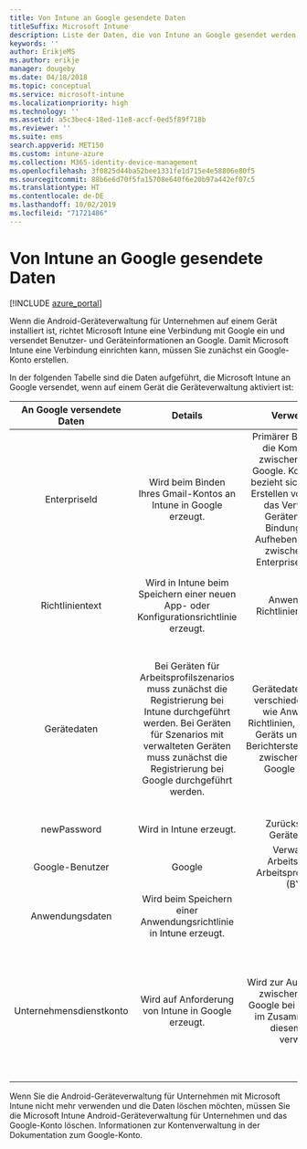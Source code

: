 ```yaml
---
title: Von Intune an Google gesendete Daten
titleSuffix: Microsoft Intune
description: Liste der Daten, die von Intune an Google gesendet werden.
keywords: ''
author: ErikjeMS
ms.author: erikje
manager: dougeby
ms.date: 04/18/2018
ms.topic: conceptual
ms.service: microsoft-intune
ms.localizationpriority: high
ms.technology: ''
ms.assetid: a5c3bec4-18ed-11e8-accf-0ed5f89f718b
ms.reviewer: ''
ms.suite: ems
search.appverid: MET150
ms.custom: intune-azure
ms.collection: M365-identity-device-management
ms.openlocfilehash: 3f0825d44ba52bee1331fe1d715e4e58806e80f5
ms.sourcegitcommit: 88b6e6d70f5fa15708e640f6e20b97a442ef07c5
ms.translationtype: HT
ms.contentlocale: de-DE
ms.lasthandoff: 10/02/2019
ms.locfileid: "71721486"
---
```

# <a name="data-intune-sends-to-google"></a>Von Intune an Google gesendete Daten

[!INCLUDE [azure_portal](../includes/azure_portal.md)]

Wenn die Android-Geräteverwaltung für Unternehmen auf einem Gerät installiert ist, richtet Microsoft Intune eine Verbindung mit Google ein und versendet Benutzer- und Geräteinformationen an Google. Damit Microsoft Intune eine Verbindung einrichten kann, müssen Sie zunächst ein Google-Konto erstellen.

In der folgenden Tabelle sind die Daten aufgeführt, die Microsoft Intune an Google versendet, wenn auf einem Gerät die Geräteverwaltung aktiviert ist:


| An Google versendete Daten | Details | Verwendet für | Beispiel |
|:---:|:---:|:---:|:---:|
| EnterpriseId | Wird beim Binden Ihres Gmail-Kontos an Intune in Google erzeugt. | Primärer Bezeichner für die Kommunikation zwischen Intune und Google.  Kommunikation bezieht sich hier auf das Erstellen von Richtlinien, das Verwalten von Geräten sowie die Bindung bzw. das Aufheben der Bindung zwischen Android Enterprise und Intune. | Eindeutiger Bezeichner, Beispiel für das Format: LC04eik8a6 |
| Richtlinientext | Wird in Intune beim Speichern einer neuen App- oder Konfigurationsrichtlinie erzeugt. | Anwendung von Richtlinien auf Geräte. | Hierbei handelt es sich um eine Sammlung aller konfigurierter Einstellungen für eine Anwendungs- oder Konfigurationsrichtlinie. Diese kann Kundeninformationen wie Netzwerknamen, Anwendungsnamen sowie anwendungsspezifische Einstellungen enthalten, sofern diese im Rahmen einer Richtlinie bereitgestellt werden. |
| Gerätedaten | Bei Geräten für Arbeitsprofilszenarios muss zunächst die Registrierung bei Intune durchgeführt werden. Bei Geräten für Szenarios mit verwalteten Geräten muss zunächst die Registrierung bei Google durchgeführt werden. | Gerätedaten werden für verschiedene Aktionen wie Anwenden von Richtlinien, Verwalten des Geräts und allgemeine Berichterstellungsaktionen zwischen Intune und Google versendet. | **Eindeutiger Bezeichner zur Darstellung des Gerätenamens.** Beispiel: enterprises/LC04ebru7b/devices/3592d971168f9ae4<br>**Eindeutiger Bezeichner zur Darstellung des Benutzernamens.** Beispiel: Enterprises/LC04ebru7b/users/116838519924207449711<br>**Gerätezustand.** Beispiele: Aktiv, deaktiviert, Bereitstellung.<br>**Konformitätszustände.** Beispiele: Einstellung wird nicht unterstützt, fehlende erforderliche Apps<br>**Softwareinformationen.** Beispiele: Softwareversionen und Patchebene.<br>**Netzwerkinformationen.** Beispiele: IMEI, MEID, WifiMacAddress<br>**Geräteeinstellungen.** Beispiele: Informationen zu Verschlüsselungsstufen und Informationen dazu, ob das Gerät unbekannte Apps zulässt.<br> Ein Beispiel einer JSON-Meldung finden Sie weiter unten. |
| newPassword | Wird in Intune erzeugt. | Zurücksetzen der Gerätekennung. | Zeichenfolge, die ein neues Kennwort darstellt. |
| Google-Benutzer | Google | Verwalten des Arbeitsprofils für Arbeitsprofilszenarios (BYOD). | Eindeutiger Bezeichner zur Darstellung des verknüpften Gmail-Kontos. Beispiel: 114223373813435875042 |
| Anwendungsdaten | Wird beim Speichern einer Anwendungsrichtlinie in Intune erzeugt. |  | Zeichenfolge eines Anwendungsnamens. Beispiel: app:com.microsoft.windowsintune.companyportal |
| Unternehmensdienstkonto | Wird auf Anforderung von Intune in Google erzeugt. | Wird zur Authentifizierung zwischen Intune und Google bei Transaktionen im Zusammenhang mit diesem Kunden verwendet. | Setzt sich aus verschiedenen Teilen zusammen:<br> **Unternehmens-ID**: bereits dokumentiert.<br>**UPN**: Generierter UPN, wird bei der Authentifizierung im Namen des Kunden verwendet.<br>Beispiel: w49d77900526190e26708c31c9e8a0@pfwp-commicrosoftonedfmdm2.google.com.iam.gserviceaccount.com<br>**Schlüssel:** Base64-codierter Blob verwendet in Authentifizierungsanforderungen, verschlüsselt gespeichert im Dienst; der Blob sieht jedoch folgendermaßen aus:<br> Eindeutiger Bezeichner zur Darstellung des Schlüssels des Kunden<br>Beispiel: a70d4d53eefbd781ce7ad6a6495c65eb15e74f1f |


Wenn Sie die Android-Geräteverwaltung für Unternehmen mit Microsoft Intune nicht mehr verwenden und die Daten löschen möchten, müssen Sie die Microsoft Intune Android-Geräteverwaltung für Unternehmen und das Google-Konto löschen. Informationen zur Kontenverwaltung in der Dokumentation zum Google-Konto.


